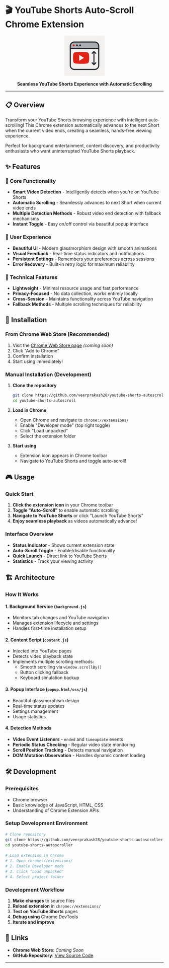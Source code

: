 # 🎬 YouTube Shorts Auto-Scroll Chrome Extension

<div align="center">

![Extension Logo](icons/icon128.png)

**Seamless YouTube Shorts Experience with Automatic Scrolling**

</div>

---

## 📋 Overview

Transform your YouTube Shorts browsing experience with intelligent auto-scrolling! This Chrome extension automatically advances to the next Short when the current video ends, creating a seamless, hands-free viewing experience.

Perfect for background entertainment, content discovery, and productivity enthusiasts who want uninterrupted YouTube Shorts playback.

## ✨ Features

### 🎯 **Core Functionality**

- **Smart Video Detection** - Intelligently detects when you're on YouTube Shorts
- **Automatic Scrolling** - Seamlessly advances to next Short when current video ends
- **Multiple Detection Methods** - Robust video end detection with fallback mechanisms
- **Instant Toggle** - Easy on/off control via beautiful popup interface

### 🎨 **User Experience**

- **Beautiful UI** - Modern glassmorphism design with smooth animations
- **Visual Feedback** - Real-time status indicators and notifications
- **Persistent Settings** - Remembers your preferences across sessions
- **Error Recovery** - Built-in retry logic for maximum reliability

### 🔧 **Technical Features**

- **Lightweight** - Minimal resource usage and fast performance
- **Privacy-Focused** - No data collection, works entirely locally
- **Cross-Session** - Maintains functionality across YouTube navigation
- **Fallback Methods** - Multiple scrolling techniques for reliability

## 🚀 Installation

### From Chrome Web Store (Recommended)

1. Visit the [Chrome Web Store page](https://chrome.google.com/webstore) _(coming soon)_
2. Click "Add to Chrome"
3. Confirm installation
4. Start using immediately!

### Manual Installation (Development)

1. **Clone the repository**

   ```bash
   git clone https://github.com/veerprakash28/youtube-shorts-autoscroller.git
   cd youtube-shorts-autoscroll
   ```

2. **Load in Chrome**

   - Open Chrome and navigate to `chrome://extensions/`
   - Enable "Developer mode" (top right toggle)
   - Click "Load unpacked"
   - Select the extension folder

3. **Start using**
   - Extension icon appears in Chrome toolbar
   - Navigate to YouTube Shorts and toggle auto-scroll!

## 🎮 Usage

### Quick Start

1. **Click the extension icon** in your Chrome toolbar
2. **Toggle "Auto-Scroll"** to enable automatic scrolling
3. **Navigate to YouTube Shorts** or click "Launch YouTube Shorts"
4. **Enjoy seamless playback** as videos automatically advance!

### Interface Overview

- **Status Indicator** - Shows current extension state
- **Auto-Scroll Toggle** - Enable/disable functionality
- **Quick Launch** - Direct link to YouTube Shorts
- **Statistics** - Track your viewing activity

## 🏗️ Architecture

### How It Works

#### 1. **Background Service** (`background.js`)

- Monitors tab changes and YouTube navigation
- Manages extension lifecycle and settings
- Handles first-time installation setup

#### 2. **Content Script** (`content.js`)

- Injected into YouTube pages
- Detects video playback state
- Implements multiple scrolling methods:
  - Smooth scrolling via `window.scrollBy()`
  - Button clicking fallback
  - Keyboard simulation backup

#### 3. **Popup Interface** (`popup.html/css/js`)

- Beautiful glassmorphism design
- Real-time status updates
- Settings management
- Usage statistics

#### 4. **Detection Methods**

- **Video Event Listeners** - `ended` and `timeupdate` events
- **Periodic Status Checking** - Regular video state monitoring
- **Scroll Position Tracking** - Detects manual navigation
- **DOM Mutation Observation** - Handles dynamic content loading

## 🛠️ Development

### Prerequisites

- Chrome browser
- Basic knowledge of JavaScript, HTML, CSS
- Understanding of Chrome Extension APIs

### Setup Development Environment

```bash
# Clone repository
git clone https://github.com/veerprakash28/youtube-shorts-autoscroller.git
cd youtube-shorts-autoscroller

# Load extension in Chrome
# 1. Open chrome://extensions/
# 2. Enable Developer mode
# 3. Click "Load unpacked"
# 4. Select project folder
```

### Development Workflow

1. **Make changes** to source files
2. **Reload extension** in `chrome://extensions/`
3. **Test on YouTube Shorts** pages
4. **Debug using** Chrome DevTools
5. **Iterate and improve**

## 🔗 Links

- **Chrome Web Store**: _Coming Soon_
- **GitHub Repository**: [View Source Code](https://github.com/veerprakash28/youtube-shorts-autoscroller)

---
